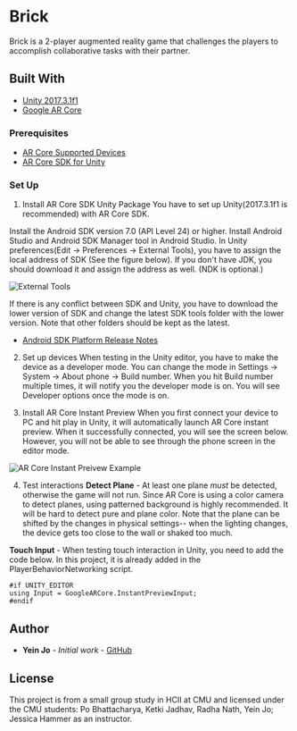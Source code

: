 # Brick

Brick is a 2-player augmented reality game that challenges the players to accomplish collaborative tasks with their partner.

## Built With

* [Unity 2017.3.1f1](https://unity3d.com/unity/whats-new/unity-2017.3.1)
* [Google AR Core](https://developers.google.com/ar/develop/unity/quickstart)

### Prerequisites

* [AR Core Supported Devices](https://developers.google.com/ar/discover/#supported_devices)
* [AR Core SDK for Unity](https://github.com/google-ar/arcore-unity-sdk/releases/download/v1.1.0/arcore-unity-sdk-v1.1.0.unitypackage)

### Set Up

1. Install AR Core SDK Unity Package
You have to set up Unity(2017.3.1f1 is recommended) with AR Core SDK.

Install the Android SDK version 7.0 (API Level 24) or higher. Install Android Studio and Android SDK Manager tool in Android Studio. In Unity preferences(Edit -> Preferences -> External Tools), you have to assign the local address of SDK (See the figure below). If you don't have JDK, you should download it and assign the address as well. (NDK is optional.)

![External Tools](https://github.com/trie94/love/blob/master/References/external_tool.PNG)

If there is any conflict between SDK and Unity, you have to download the lower version of SDK and change the latest SDK tools folder with the lower version. Note that other folders should be kept as the latest.
* [Android SDK Platform Release Notes](https://developer.android.com/studio/releases/platforms)

2. Set up devices
When testing in the Unity editor, you have to make the device as a developer mode. You can change the mode in Settings -> System -> About phone -> Build number. When you hit Build number multiple times, it will notify you the developer mode is on. You will see Developer options once the mode is on.

3. Install AR Core Instant Preview
When you first connect your device to PC and hit play in Unity, it will automatically launch AR Core instant preview. When it successfully connected, you will see the screen below. However, you will not be able to see through the phone screen in the editor mode.

![AR Core Instant Preivew Example](https://github.com/trie94/love/blob/master/References/instant_preview2.jpg)

4. Test interactions
**Detect Plane** - At least one plane *must* be detected, otherwise the game will not run. Since AR Core is using a color camera to detect planes, using patterned background is highly recommended. It will be hard to detect pure and plane color. Note that the plane can be shifted by the changes in physical settings-- when the lighting changes, the device gets too close to the wall or shaked too much.

**Touch Input** - When testing touch interaction in Unity, you need to add the code below. In this project, it is already added in the PlayerBehaviorNetworking script.

```
#if UNITY_EDITOR
using Input = GoogleARCore.InstantPreviewInput;
#endif
```

## Author

* **Yein Jo** - *Initial work* - [GitHub](https://github.com/trie94)


## License

This project is from a small group study in HCII at CMU and licensed under the CMU students: Po Bhattacharya, Ketki Jadhav, Radha Nath, Yein Jo; Jessica Hammer as an instructor.